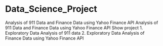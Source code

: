 # Data_Science_Project
Analysis of 911 Data and Finance Data using Yahoo Finance API Analysis of 911 Data and Finance Data using Yahoo Finance API Show project 1. Exploratory Data Analysis of 911 data 2. Exploratory Data Analysis of Finance Data using Yahoo Finance API
